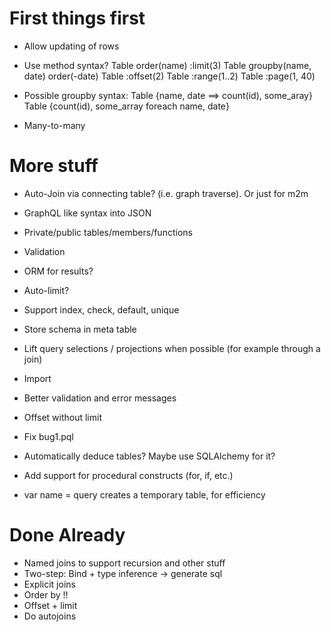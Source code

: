 # First things first

- Allow updating of rows

- Use method syntax?
    Table order(name) :limit(3) 
    Table groupby(name, date) order(-date)
    Table :offset(2)
    Table :range(1..2)
    Table :page(1, 40)

- Possible groupby syntax:
    Table {name, date ==> count(id), some_aray}
    Table {count(id), some_array foreach name, date}

- Many-to-many

# More stuff

- Auto-Join via connecting table? (i.e. graph traverse). Or just for m2m

- GraphQL like syntax into JSON

- Private/public tables/members/functions

- Validation

- ORM for results?

- Auto-limit?

- Support index, check, default, unique

- Store schema in meta table

- Lift query selections / projections when possible (for example through a join)

- Import

- Better validation and error messages

- Offset without limit

- Fix bug1.pql

- Automatically deduce tables? Maybe use SQLAlchemy for it?

- Add support for procedural constructs (for, if, etc.)

- var name = query  creates a temporary table, for efficiency


# Done Already
- Named joins to support recursion and other stuff
- Two-step: Bind + type inference -> generate sql
- Explicit joins
- Order by !!
- Offset + limit
- Do autojoins
